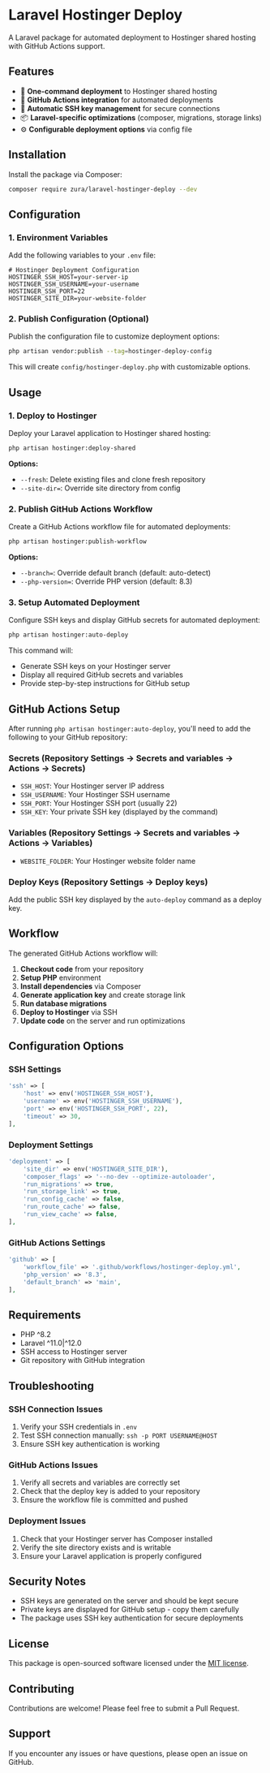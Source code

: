 # Laravel Hostinger Deploy

A Laravel package for automated deployment to Hostinger shared hosting with GitHub Actions support.

## Features

- 🚀 **One-command deployment** to Hostinger shared hosting
- 🔄 **GitHub Actions integration** for automated deployments
- 🔑 **Automatic SSH key management** for secure connections
- 📦 **Laravel-specific optimizations** (composer, migrations, storage links)
- ⚙️ **Configurable deployment options** via config file

## Installation

Install the package via Composer:

```bash
composer require zura/laravel-hostinger-deploy --dev
```

## Configuration

### 1. Environment Variables

Add the following variables to your `.env` file:

```env
# Hostinger Deployment Configuration
HOSTINGER_SSH_HOST=your-server-ip
HOSTINGER_SSH_USERNAME=your-username
HOSTINGER_SSH_PORT=22
HOSTINGER_SITE_DIR=your-website-folder
```

### 2. Publish Configuration (Optional)

Publish the configuration file to customize deployment options:

```bash
php artisan vendor:publish --tag=hostinger-deploy-config
```

This will create `config/hostinger-deploy.php` with customizable options.

## Usage

### 1. Deploy to Hostinger

Deploy your Laravel application to Hostinger shared hosting:

```bash
php artisan hostinger:deploy-shared
```

**Options:**
- `--fresh`: Delete existing files and clone fresh repository
- `--site-dir=`: Override site directory from config

### 2. Publish GitHub Actions Workflow

Create a GitHub Actions workflow file for automated deployments:

```bash
php artisan hostinger:publish-workflow
```

**Options:**
- `--branch=`: Override default branch (default: auto-detect)
- `--php-version=`: Override PHP version (default: 8.3)

### 3. Setup Automated Deployment

Configure SSH keys and display GitHub secrets for automated deployment:

```bash
php artisan hostinger:auto-deploy
```

This command will:
- Generate SSH keys on your Hostinger server
- Display all required GitHub secrets and variables
- Provide step-by-step instructions for GitHub setup

## GitHub Actions Setup

After running `php artisan hostinger:auto-deploy`, you'll need to add the following to your GitHub repository:

### Secrets (Repository Settings → Secrets and variables → Actions → Secrets)

- `SSH_HOST`: Your Hostinger server IP address
- `SSH_USERNAME`: Your Hostinger SSH username  
- `SSH_PORT`: Your Hostinger SSH port (usually 22)
- `SSH_KEY`: Your private SSH key (displayed by the command)

### Variables (Repository Settings → Secrets and variables → Actions → Variables)

- `WEBSITE_FOLDER`: Your Hostinger website folder name

### Deploy Keys (Repository Settings → Deploy keys)

Add the public SSH key displayed by the `auto-deploy` command as a deploy key.

## Workflow

The generated GitHub Actions workflow will:

1. **Checkout code** from your repository
2. **Setup PHP** environment
3. **Install dependencies** via Composer
4. **Generate application key** and create storage link
5. **Run database migrations**
6. **Deploy to Hostinger** via SSH
7. **Update code** on the server and run optimizations

## Configuration Options

### SSH Settings

```php
'ssh' => [
    'host' => env('HOSTINGER_SSH_HOST'),
    'username' => env('HOSTINGER_SSH_USERNAME'),
    'port' => env('HOSTINGER_SSH_PORT', 22),
    'timeout' => 30,
],
```

### Deployment Settings

```php
'deployment' => [
    'site_dir' => env('HOSTINGER_SITE_DIR'),
    'composer_flags' => '--no-dev --optimize-autoloader',
    'run_migrations' => true,
    'run_storage_link' => true,
    'run_config_cache' => false,
    'run_route_cache' => false,
    'run_view_cache' => false,
],
```

### GitHub Actions Settings

```php
'github' => [
    'workflow_file' => '.github/workflows/hostinger-deploy.yml',
    'php_version' => '8.3',
    'default_branch' => 'main',
],
```

## Requirements

- PHP ^8.2
- Laravel ^11.0|^12.0
- SSH access to Hostinger server
- Git repository with GitHub integration

## Troubleshooting

### SSH Connection Issues

1. Verify your SSH credentials in `.env`
2. Test SSH connection manually: `ssh -p PORT USERNAME@HOST`
3. Ensure SSH key authentication is working

### GitHub Actions Issues

1. Verify all secrets and variables are correctly set
2. Check that the deploy key is added to your repository
3. Ensure the workflow file is committed and pushed

### Deployment Issues

1. Check that your Hostinger server has Composer installed
2. Verify the site directory exists and is writable
3. Ensure your Laravel application is properly configured

## Security Notes

- SSH keys are generated on the server and should be kept secure
- Private keys are displayed for GitHub setup - copy them carefully
- The package uses SSH key authentication for secure deployments

## License

This package is open-sourced software licensed under the [MIT license](LICENSE).

## Contributing

Contributions are welcome! Please feel free to submit a Pull Request.

## Support

If you encounter any issues or have questions, please open an issue on GitHub.

